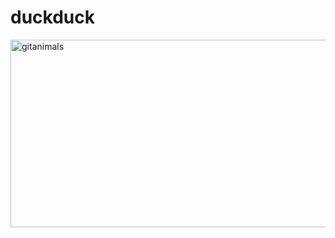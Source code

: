 # duckduck

<a href="https://www.gitanimals.org/">
      <img
        src="https://render.gitanimals.org/guilds/728239453192881525/draw"
        width="600"
        height="300"
        alt="gitanimals"
      />
    </a>
